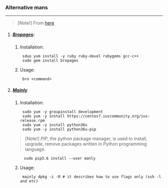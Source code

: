 ### Alternative mans
---------------------
>[Note!]
> From [here](https://www.ostechnix.com/3-good-alternatives-man-pages-every-linux-user-know/)

1. ##### [Bropages](http://bropages.org/):

    1. Installation:

            sduo yum install -y ruby ruby-devel rubygems gcc-c++
            sudo gem install bropages

    2. Usage:
        
            bro <command>

2. ##### [Mainly](https://github.com/carlbordum/manly)

    1. Installation:

            sudo yum -y groupinstall development
            sudo yum -y install https://centos7.iuscommunity.org/ius-release.rpm
            sudo yum -y install python36u
            sudo yum -y install python36u-pip

    >[Note!]
    > *PIP*, the python package manager, is used to install, upgrade, remove packages written in Python programming language. 
    
            sudo pip3.6 install --user manly

    2. Usage:

            mainly dpkg -i -R # it describes how to use flags only (ssh -l and etc)
